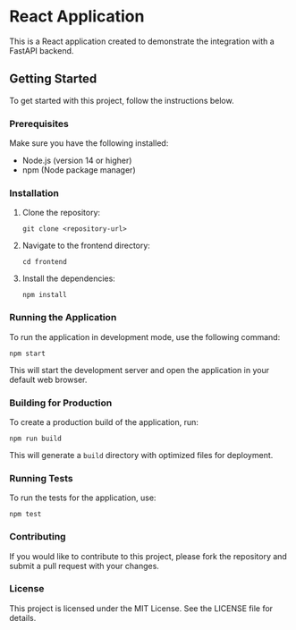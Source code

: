 # React Application

This is a React application created to demonstrate the integration with a FastAPI backend.

## Getting Started

To get started with this project, follow the instructions below.

### Prerequisites

Make sure you have the following installed:

- Node.js (version 14 or higher)
- npm (Node package manager)

### Installation

1. Clone the repository:
   ```
   git clone <repository-url>
   ```

2. Navigate to the frontend directory:
   ```
   cd frontend
   ```

3. Install the dependencies:
   ```
   npm install
   ```

### Running the Application

To run the application in development mode, use the following command:
```
npm start
```
This will start the development server and open the application in your default web browser.

### Building for Production

To create a production build of the application, run:
```
npm run build
```
This will generate a `build` directory with optimized files for deployment.

### Running Tests

To run the tests for the application, use:
```
npm test
```

### Contributing

If you would like to contribute to this project, please fork the repository and submit a pull request with your changes.

### License

This project is licensed under the MIT License. See the LICENSE file for details.